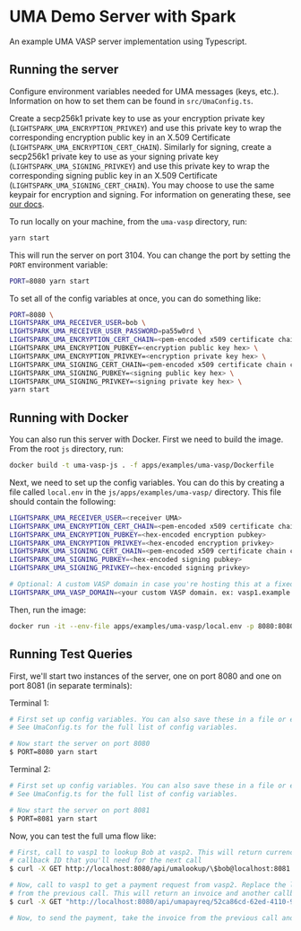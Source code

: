 # UMA Demo Server with Spark

An example UMA VASP server implementation using Typescript.

## Running the server

Configure environment variables needed for UMA messages (keys, etc.). Information on how to set them can be found in `src/UmaConfig.ts`.

Create a secp256k1 private key to use as your encryption private key (`LIGHTSPARK_UMA_ENCRYPTION_PRIVKEY`) and use this private key to wrap the corresponding encryption public key in an X.509 Certificate (`LIGHTSPARK_UMA_ENCRYPTION_CERT_CHAIN`). Similarly for signing, create a secp256k1 private key to use as your signing private key (`LIGHTSPARK_UMA_SIGNING_PRIVKEY`) and use this private key to wrap the corresponding signing public key in an X.509 Certificate (`LIGHTSPARK_UMA_SIGNING_CERT_CHAIN`). You may choose to use the same keypair for encryption and signing. For information on generating these, see [our docs](https://docs.uma.me/uma-standard/keys-authentication-encryption).

To run locally on your machine, from the `uma-vasp` directory, run:

```bash
yarn start
```

This will run the server on port 3104. You can change the port by setting the `PORT` environment variable:

```bash
PORT=8080 yarn start
```

To set all of the config variables at once, you can do something like:

```bash
PORT=8080 \
LIGHTSPARK_UMA_RECEIVER_USER=bob \
LIGHTSPARK_UMA_RECEIVER_USER_PASSWORD=pa55w0rd \
LIGHTSPARK_UMA_ENCRYPTION_CERT_CHAIN=<pem-encoded x509 certificate chain containing encryption pubkey> \
LIGHTSPARK_UMA_ENCRYPTION_PUBKEY=<encryption public key hex> \
LIGHTSPARK_UMA_ENCRYPTION_PRIVKEY=<encryption private key hex> \
LIGHTSPARK_UMA_SIGNING_CERT_CHAIN=<pem-encoded x509 certificate chain containing signing pubkey> \
LIGHTSPARK_UMA_SIGNING_PUBKEY=<signing public key hex> \
LIGHTSPARK_UMA_SIGNING_PRIVKEY=<signing private key hex> \
yarn start
```

## Running with Docker

You can also run this server with Docker. First we need to build the image. From the root `js` directory, run:

```bash
docker build -t uma-vasp-js . -f apps/examples/uma-vasp/Dockerfile
```

Next, we need to set up the config variables. You can do this by creating a file called `local.env` in the `js/apps/examples/uma-vasp/`
directory. This file should contain the following:

```bash
LIGHTSPARK_UMA_RECEIVER_USER=<receiver UMA>
LIGHTSPARK_UMA_ENCRYPTION_CERT_CHAIN=<pem-encoded x509 certificate chain containing encryption pubkey>
LIGHTSPARK_UMA_ENCRYPTION_PUBKEY=<hex-encoded encryption pubkey>
LIGHTSPARK_UMA_ENCRYPTION_PRIVKEY=<hex-encoded encryption privkey>
LIGHTSPARK_UMA_SIGNING_CERT_CHAIN=<pem-encoded x509 certificate chain containing signing pubkey>
LIGHTSPARK_UMA_SIGNING_PUBKEY=<hex-encoded signing pubkey>
LIGHTSPARK_UMA_SIGNING_PRIVKEY=<hex-encoded signing privkey>

# Optional: A custom VASP domain in case you're hosting this at a fixed hostname.
LIGHTSPARK_UMA_VASP_DOMAIN=<your custom VASP domain. ex: vasp1.example.com>
```

Then, run the image:

```bash
docker run -it --env-file apps/examples/uma-vasp/local.env -p 8080:8080 uma-vasp-js
```

## Running Test Queries

First, we'll start two instances of the server, one on port 8080 and one on port 8081 (in separate terminals):

Terminal 1:

```bash
# First set up config variables. You can also save these in a file or export them to your environment.
# See UmaConfig.ts for the full list of config variables.

# Now start the server on port 8080
$ PORT=8080 yarn start
```

Terminal 2:

```bash
# First set up config variables. You can also save these in a file or export them to your environment.
# See UmaConfig.ts for the full list of config variables.

# Now start the server on port 8081
$ PORT=8081 yarn start
```

Now, you can test the full uma flow like:

```bash
# First, call to vasp1 to lookup Bob at vasp2. This will return currency conversion info, etc. It will also contain a
# callback ID that you'll need for the next call
$ curl -X GET http://localhost:8080/api/umalookup/\$bob@localhost:8081 -u bob:pa55word

# Now, call to vasp1 to get a payment request from vasp2. Replace the last path component here with the callbackUuid
# from the previous call. This will return an invoice and another callback ID that you'll need for the next call.
$ curl -X GET "http://localhost:8080/api/umapayreq/52ca86cd-62ed-4110-9774-4e07b9aa1f0e?amount=100&currencyCode=SAT" -u bob:pa55word

# Now, to send the payment, take the invoice from the previous call and pay it with your spark wallet!
```
